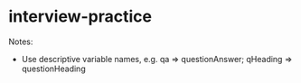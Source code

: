 # interview-practice

Notes: 
* Use descriptive variable names, e.g. qa => questionAnswer; qHeading => questionHeading